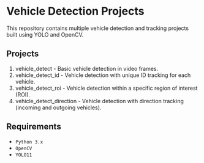 # Vehicle Detection Projects

This repository contains multiple vehicle detection and tracking projects built using YOLO and OpenCV.

## Projects

1. vehicle_detect - Basic vehicle detection in video frames.
2. vehicle_detect_id - Vehicle detection with unique ID tracking for each vehicle.
3. vehicle_detect_roi - Vehicle detection within a specific region of interest (ROI).
4. vehicle_detect_direction - Vehicle detection with direction tracking (incoming and outgoing vehicles).

## Requirements

- `Python 3.x`
- `OpenCV`
- `YOLO11`

